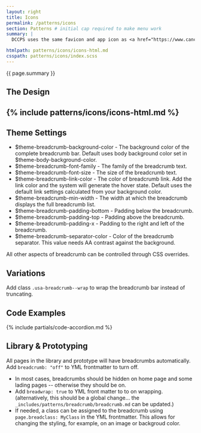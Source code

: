 ```yaml
---
layout: right
title: Icons
permalink: /patterns/icons
section: Patterns # initial cap required to make menu work
summary: |
  DCCPS uses the same favicon and app icon as <a href="https://www.cancer.gov/">Cancer.gov</a>.

htmlpath: patterns/icons/icons-html.md
csspath: patterns/icons/index.scss
---
```


{{ page.summary }}

## The Design
{% include patterns/icons/icons-html.md %}
---

## Theme Settings
- $theme-breadcrumb-background-color - The background color of the complete breadcrumb bar. Default uses body background color set in $theme-body-background-color.
- $theme-breadcrumb-font-family - The family of the breadcrumb text.
- $theme-breadcrumb-font-size - The size of the breadcrumb text.
- $theme-breadcrumb-link-color - The color of breadcrumb link. Add the link color and the system will generate the hover state. Default uses the default link settings calculated from your background color.
- $theme-breadcrumb-min-width - The width at which the breadcrumb displays the full breadcrumb list.
- $theme-breadcrumb-padding-bottom - Padding below the breadcrumb.
- $theme-breadcrumb-padding-top - Padding above the breadcrumb.
- $theme-breadcrumb-padding-x - Padding to the right and left of the breadcrumb.
- $theme-breadcrumb-separator-color - Color of the breadcrumb separator. This value needs AA contrast against the background.

All other aspects of breadcrumb can be controlled through CSS overrides.

## Variations
Add class `.usa-breadcrumb--wrap` to wrap the breadcrumb bar instead of truncating.

## Code Examples
{% include partials/code-accordion.md %}

## Library & Prototyping
All pages in the library and prototype will have breadcrumbs automatically. Add `breadcrumb: "off"` to YML frontmatter to turn off. 
- In most cases, breadcrumbs should be hidden on home page and some lading pages -- otherwise they should be on.
- Add `breadwrap: true` to YML front matter to to on wrapping. (alternatively, this should be a global change... the `_includes/patterns/breadcrumb/breadcrumb.md` can be updated.)
- If needed, a class can be assigned to the breadcrumb using `page.breadclass: MyClass` in the YML frontmatter. This allows for changing the styling, for example, on an image or backgroud color.